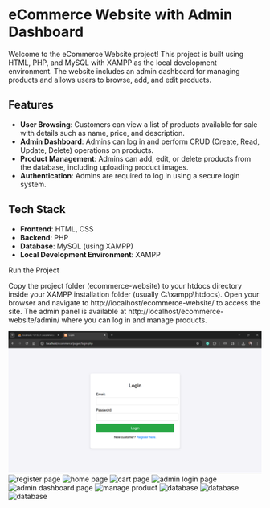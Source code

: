 # eCommerce Website with Admin Dashboard

Welcome to the eCommerce Website project! This project is built using HTML, PHP, and MySQL with XAMPP as the local development environment. The website includes an admin dashboard for managing products and allows users to browse, add, and edit products.

## Features

- **User Browsing**: Customers can view a list of products available for sale with details such as name, price, and description.
- **Admin Dashboard**: Admins can log in and perform CRUD (Create, Read, Update, Delete) operations on products.
- **Product Management**: Admins can add, edit, or delete products from the database, including uploading product images.
- **Authentication**: Admins are required to log in using a secure login system.

## Tech Stack

- **Frontend**: HTML, CSS
- **Backend**: PHP
- **Database**: MySQL (using XAMPP)
- **Local Development Environment**: XAMPP

Run the Project

Copy the project folder (ecommerce-website) to your htdocs directory inside your XAMPP installation folder (usually C:\xampp\htdocs\).
Open your browser and navigate to http://localhost/ecommerce-website/ to access the site.
The admin panel is available at http://localhost/ecommerce-website/admin/ where you can log in and manage products.


![login page](./login.png)
![register page](./register.png)
![home page](./home.png)
![cart page](./cart.png)
![admin login page](./admin.png)
![admin dashboard page](./AdminDashboard.png)
![manage product](./Manageproduct)
![database](./DB)
![database](./DB1)
![database](./DB-)

